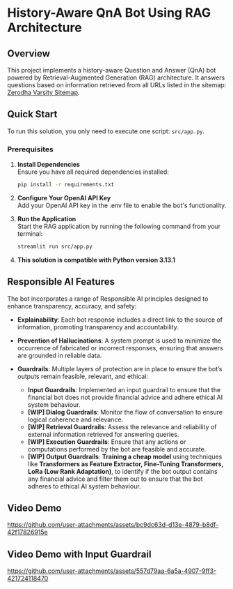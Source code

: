 # History-Aware QnA Bot Using RAG Architecture

## Overview
This project implements a history-aware Question and Answer (QnA) bot powered by Retrieval-Augmented Generation (RAG) architecture. It answers questions based on information retrieved from all URLs listed in the sitemap: [Zerodha Varsity Sitemap](https://zerodha.com/varsity/chapter-sitemap2.xml).

## Quick Start
To run this solution, you only need to execute one script: `src/app.py`.

### Prerequisites

1. **Install Dependencies**  
   Ensure you have all required dependencies installed:
   ```bash
   pip install -r requirements.txt
2. **Configure Your OpenAI API Key**  
   Add your OpenAI API key in the .env file to enable the bot's functionality.

3. **Run the Application**  
   Start the RAG application by running the following command from your terminal:
   ```bash
   streamlit run src/app.py
4. **This solution is compatible with Python version 3.13.1**


## Responsible AI Features

The bot incorporates a range of Responsible AI principles designed to enhance transparency, accuracy, and safety:

- **Explainability**: Each bot response includes a direct link to the source of information, promoting transparency and accountability.

- **Prevention of Hallucinations**: A system prompt is used to minimize the occurrence of fabricated or incorrect responses, ensuring that answers are grounded in reliable data.

- **Guardrails**: Multiple layers of protection are in place to ensure the bot’s outputs remain feasible, relevant, and ethical:
  - **Input Guardrails**: Implemented an input guardrail to ensure that the financial bot does not provide financial advice and adhere ethical AI system behaviour.
  - **[WIP] Dialog Guardrails**: Monitor the flow of conversation to ensure logical coherence and relevance.
  - **[WIP] Retrieval Guardrails**: Assess the relevance and reliability of external information retrieved for answering queries.
  - **[WIP] Execution Guardrails**: Ensure that any actions or computations performed by the bot are feasible and accurate.
  - **[WIP] Output Guardrails**: **Training a cheap model** using techniques like **Transformers as Feature Extractor, Fine-Tuning Transformers, LoRa (Low Rank Adaptation)**, to identify if the bot output contains any financial advice and filter them out to ensure that the bot adheres to ethical AI system behaviour.

 


## Video Demo



https://github.com/user-attachments/assets/bc9dc63d-d13e-4879-b8df-42f17826915e



## Video Demo with Input Guardrail



https://github.com/user-attachments/assets/557d79aa-6a5a-4907-9ff3-421724118470



